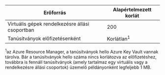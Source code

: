 | Erőforrás | Alapértelmezett korlát |
| --- | --- |
| Virtuális gépek rendelkezésre állási csoportban | 200 |
| Tanúsítványok előfizetésenként |Korlátlan<sup>1</sup> |

<sup>1</sup>az Azure Resource Manager, a tanúsítványok hello Azure Key Vault vannak tárolva. Bár a tanúsítványok hello száma nincs korlátozva az előfizetéshez, továbbra is fennáll tanúsítványok (amely tartalmaz egy virtuális vagy a rendelkezésre állási csoportok) üzemelő példányonként legfeljebb 1 MB.

